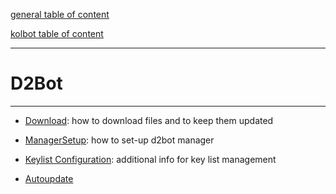 [general table of content](https://github.com/blizzhackers/documentation/#diablo-2-botting-system)

[kolbot table of content](https://github.com/blizzhackers/documentation/tree/master/kolbot/#kolbot)

---

# D2Bot

---

* [Download](Download.md/#download): how to download files and to keep them updated

* [ManagerSetup](ManagerSetup.md/#manager-setup): how to set-up d2bot manager

* [Keylist Configuration](Keylist.md/#keylist): additional info for key list management

* [Autoupdate](Autoupdate.md/#autoupdate)
